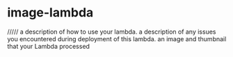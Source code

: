 # image-lambda


/////
a description of how to use your lambda.
a description of any issues you encountered during deployment of this lambda.
an image and thumbnail that your Lambda processed